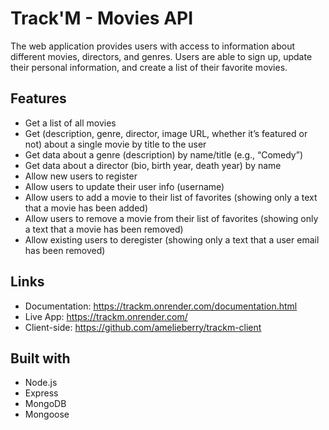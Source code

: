 # Track'M - Movies API
The web application provides users with access to information about different movies, directors, and genres. Users are able to sign up, update their personal information, and create a list of their favorite movies.

## Features
* Get a list of all movies 
* Get (description, genre, director, image URL, whether it’s featured or not) about a single movie by title to the user
* Get data about a genre (description) by name/title (e.g., “Comedy”)
* Get data about a director (bio, birth year, death year) by name
* Allow new users to register
* Allow users to update their user info (username)
* Allow users to add a movie to their list of favorites (showing only a text that a movie has been added)
* Allow users to remove a movie from their list of favorites (showing only a text that a movie has been removed)
* Allow existing users to deregister (showing only a text that a user email has been removed)

## Links
* Documentation: https://trackm.onrender.com/documentation.html
* Live App: https://trackm.onrender.com/
* Client-side: https://github.com/amelieberry/trackm-client 


## Built with
* Node.js
* Express
* MongoDB
* Mongoose



